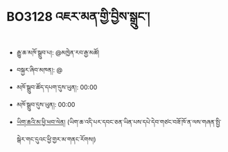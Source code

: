 # BO3128 འཇར་མན་གྱི་བྱིས་སྒྲུང་།
- རྒྱུ་ཆ་མཁོ་སྒྲུབ་པ།: @མཁྱེན་རབ་རྒྱ་མཚོ།
- བསྐྱར་ཞིབ་མཁན།: @
- མཁོ་སྒྲུབ་ཚོད་དཔག་དུས་ཡུན།: 00:00
- མཁོ་སྒྲུབ་དུས་ཡུན།: 00:00
- [ཡིག་ཆའི་མ་ཕྱི་ཕབ་ལེན།](https://github.com/MonlamAI/BO3128/releases/download/3128/default.pdf)
(ཡིག་ཆ་འདི་པར་དབང་ཅན་ཡིན་པས་དཔེ་དེབ་གཙང་བཟོ་ཁོ་ན་ལས་གཞན་སྤྱི་སྒེར་གང་དུའང་ཕྱི་གྱར་མ་གནང་རོགས།)
